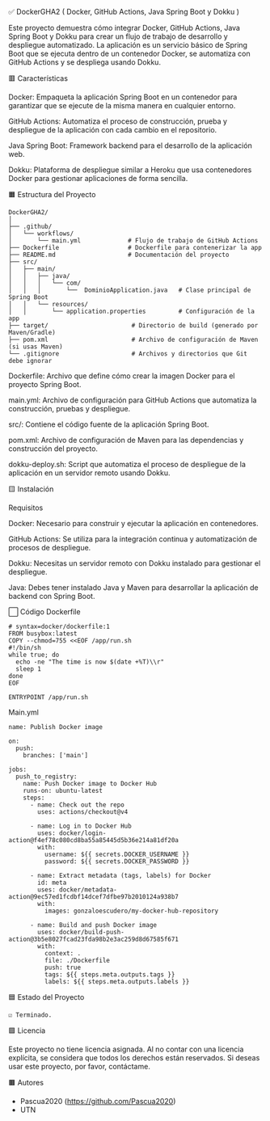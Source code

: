 ✅️ DockerGHA2 ( Docker, GitHub Actions, Java Spring Boot y Dokku )

Este proyecto demuestra cómo integrar Docker, GitHub Actions, Java Spring Boot y Dokku para crear un flujo de trabajo de desarrollo y despliegue automatizado. La aplicación es un servicio básico de Spring Boot que se ejecuta dentro de un contenedor Docker, se automatiza con GitHub Actions y se despliega usando Dokku.

🟥 Características

Docker: Empaqueta la aplicación Spring Boot en un contenedor para garantizar que se ejecute de la misma manera en cualquier entorno.

GitHub Actions: Automatiza el proceso de construcción, prueba y despliegue de la aplicación con cada cambio en el repositorio.

Java Spring Boot: Framework backend para el desarrollo de la aplicación web.

Dokku: Plataforma de despliegue similar a Heroku que usa contenedores Docker para gestionar aplicaciones de forma sencilla.

🟧 Estructura del Proyecto
```
DockerGHA2/
│
├── .github/
│   └── workflows/
│       └── main.yml             # Flujo de trabajo de GitHub Actions
├── Dockerfile                   # Dockerfile para contenerizar la app
├── README.md                    # Documentación del proyecto
├── src/
│   ├── main/
│   │   ├── java/
│   │   │   └── com/
│   │   │       └──  DominioApplication.java   # Clase principal de Spring Boot
│   │   └── resources/
│   │       └── application.properties         # Configuración de la app
├── target/                       # Directorio de build (generado por Maven/Gradle)
├── pom.xml                       # Archivo de configuración de Maven (si usas Maven)
└── .gitignore                    # Archivos y directorios que Git debe ignorar
```
Dockerfile: Archivo que define cómo crear la imagen Docker para el proyecto Spring Boot.

main.yml: Archivo de configuración para GitHub Actions que automatiza la construcción, pruebas y despliegue.

src/: Contiene el código fuente de la aplicación Spring Boot.

pom.xml: Archivo de configuración de Maven para las dependencias y construcción del proyecto.

dokku-deploy.sh: Script que automatiza el proceso de despliegue de la aplicación en un servidor remoto usando Dokku.

🟨 Instalación

Requisitos

Docker: Necesario para construir y ejecutar la aplicación en contenedores.

GitHub Actions: Se utiliza para la integración continua y automatización de procesos de despliegue.

Dokku: Necesitas un servidor remoto con Dokku instalado para gestionar el despliegue.

Java: Debes tener instalado Java y Maven para desarrollar la aplicación de backend con Spring Boot.

⬜️ Código
Dockerfile
```
# syntax=docker/dockerfile:1
FROM busybox:latest
COPY --chmod=755 <<EOF /app/run.sh
#!/bin/sh
while true; do
  echo -ne "The time is now $(date +%T)\\r"
  sleep 1
done
EOF

ENTRYPOINT /app/run.sh
```

Main.yml
```
name: Publish Docker image

on:
  push:
    branches: ['main']

jobs:
  push_to_registry:
    name: Push Docker image to Docker Hub
    runs-on: ubuntu-latest
    steps:
      - name: Check out the repo
        uses: actions/checkout@v4

      - name: Log in to Docker Hub
        uses: docker/login-action@f4ef78c080cd8ba55a85445d5b36e214a81df20a
        with:
          username: ${{ secrets.DOCKER_USERNAME }}
          password: ${{ secrets.DOCKER_PASSWORD }}

      - name: Extract metadata (tags, labels) for Docker
        id: meta
        uses: docker/metadata-action@9ec57ed1fcdbf14dcef7dfbe97b2010124a938b7
        with:
          images: gonzaloescudero/my-docker-hub-repository

      - name: Build and push Docker image
        uses: docker/build-push-action@3b5e8027fcad23fda98b2e3ac259d8d67585f671
        with:
          context: .
          file: ./Dockerfile
          push: true
          tags: ${{ steps.meta.outputs.tags }}
          labels: ${{ steps.meta.outputs.labels }}
```


🟦 Estado del Proyecto

    ☑️ Terminado.

🟪 Licencia  

Este proyecto no tiene licencia asignada. Al no contar con una licencia explícita, se considera que todos los derechos están reservados. Si deseas usar este proyecto, por favor, contáctame.

🟫 Autores

- Pascua2020 (https://github.com/Pascua2020)
- UTN